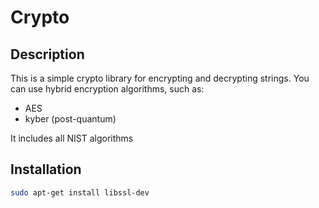 # Crypto

## Description

This is a simple crypto library for encrypting and decrypting strings.
You can use hybrid encryption algorithms, such as:
- AES
- kyber (post-quantum)

It includes all NIST algorithms 

## Installation

```bash 
sudo apt-get install libssl-dev
```